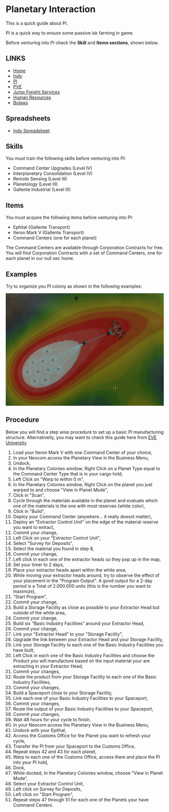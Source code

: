 # Planetary Interaction
This is a quick guide about PI.

PI is a quick way to ensure some passive isk farming in game.

Before venturing into PI check the **Skill** and **Items sections**, shown below.

## LINKS
* [Home](README.md)
* [Indy](Indy.md)
* [PI](PI.md)
* [PVE](PVE.md)
* [Jump Freight Services](JumpFreight.md)
* [Human Resources](HumanResources.md)
* [Bylaws](Bylaws.md)

## Spreadsheets
* [Indy Spreadsheet](https://docs.google.com/spreadsheets/d/1I0Z58BMLIC8ZGQpHkGVBMqdQeMIUXuDeAh0DBeeGNMY/edit#gid=13406690)

## Skills
You must train the following skills before venturing into PI:
 - Command Center Upgrades (Level IV)
 - Interplanetary Consolidation (Level IV)
 - Remote Sensing (Level III)
 - Planetology (Level III)
 - Gallente Industrial (Level III)

## Items
 You must acquire the following items before venturing into PI:
 - Ephital (Gallente Transport)
 - Iteron Mark V (Gallente Transport)
 - Command Centers (one for each planet)
 
 The Command Centers are available through Corporation Contracts for free.
 You will find Corporation Contracts with a set of Command Centers, one for each planet in our null sec home.
 
 ## Examples
 
 Try to organize you PI colony as shown in the following examples:
 
 ![PIColony1](/PI/PI_Setup_1.png)

## Procedure
Below you will find a step wise procedure to set up a basic PI manufacturing structure.
Alternativelly, you may want to check this guide here from [EVE University](https://wiki.eveuniversity.org/Planetary_Interaction)

1. Load your Iteron Mark V with one Command Center of your choice,
2. In your Neocom access the Planetary View in the Business Menu,
3. Undock,
4. In the Planetary Colonies window, Right Click on a Planet Type equal to the Command Center Type that is in your cargo hold,
5. Left Click on "Warp to within 0 m",
6. In the Planetary Colonies window, Right Click on the planet you just warped to and choose "View in Planet Mode",
7. Click in "Scan",
8. Cycle through the materials available in the planet and evaluate which one of the materials is the one with most reserves (white color),
9. Click in "Build",
10. Deploy your Command Center (anywhere... it really doesnt matter),
11. Deploy an "Extractor Control Unit" on the edge of the material reserve you want to extract,
12. Commit your change,
13. Left Click on your "Extractor Control Unit",
14. Select "Survey for Deposits",
15. Select the material you found in step 8,
16. Commit your change,
17. Left click in each one of the extractor heads so they pop up in the map,
18. Set your timer to 2 days,
19. Place your extractor heads apart within the white area,
20. While moving your extractor heads around, try to observe the effect of your placement in the "Program Output". A good output for a 2-day period is a Total of 2.000.000 units (this is the number you want to maximize),
21. "Start Program",
22. Commit your change,
23. Build a Storage Facility as close as possible to your Extractor Head but outside of the white area,
24. Commit your change,
25. Build six "Basic Industry Facilities" around your Extractor Head,
26. Commit your change,
27. Link your "Extractor Head" to your "Storage Facility",
28. Upgrade the link between your Extractor Head and your Storage Facility,
29. Link your Storage Facility to each one of the Basic Industry Facilities you have built,
30. Left Click in each one of the Basic Industry Facilities and choose the Product you will manufacture based on the input material your are extracting in your Extractor Head,
31. Commit your changes,
32. Route the product from your Storage Facility to each one of the Basic Industry Facilities,
33. Commit your changes,
34. Build a Spaceport close to your Storage Facility,
35. Link each one of your Basic Industry Facilities to your Spaceport,
36. Commit your changes,
37. Route the output of your Basic Industry Facilities to your Spaceport,
38. Commit your changes,
39. Wait 48 hours for your cycle to finish,
40. In your Neocom access the Planetary View in the Business Menu,
41. Undock with your Epithal,
42. Access the Customs Office for the Planet you want to refresh your cycle,
43. Transfer the PI from your Spaceport to the Customs Office,
44. Repeat steps 42 and 43 for each planet,
45. Warp to each one of the Customs Office, access them and place the PI into your PI hold,
46. Dock,
47. While docked, In the Planetary Colonies window, choose "View in Planet Mode",
49. Select your Extractor Control Unit,
50. Left click on Survey for Deposits,
51. Left click on "Start Program",
52. Repeat steps 47 through 51 for each one of the Planets your have Command Centers.

